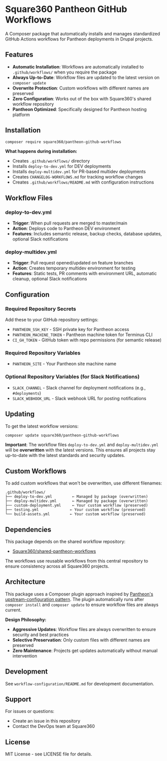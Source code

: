 # Square360 Pantheon GitHub Workflows

A Composer package that automatically installs and manages standardized GitHub Actions workflows for Pantheon deployments in Drupal projects.

## Features

- **Automatic Installation**: Workflows are automatically installed to `.github/workflows/` when you require the package
- **Always Up-to-Date**: Workflow files are updated to the latest version on `composer update`
- **Overwrite Protection**: Custom workflows with different names are preserved
- **Zero Configuration**: Works out of the box with Square360's shared workflow repository
- **Pantheon Optimized**: Specifically designed for Pantheon hosting platform

## Installation

```bash
composer require square360/pantheon-github-workflows
```

**What happens during installation:**
- Creates `.github/workflows/` directory
- Installs `deploy-to-dev.yml` for DEV deployments  
- Installs `deploy-multidev.yml` for PR-based multidev deployments
- Creates `CHANGELOG-WORKFLOWS.md` for tracking workflow changes
- Creates `.github/workflows/README.md` with configuration instructions

## Workflow Files

### deploy-to-dev.yml
- **Trigger**: When pull requests are merged to master/main
- **Action**: Deploys code to Pantheon DEV environment
- **Features**: Includes semantic release, backup checks, database updates, optional Slack notifications

### deploy-multidev.yml  
- **Trigger**: Pull request opened/updated on feature branches
- **Action**: Creates temporary multidev environment for testing
- **Features**: Static tests, PR comments with environment URL, automatic cleanup, optional Slack notifications

## Configuration

### Required Repository Secrets

Add these to your GitHub repository settings:

- `PANTHEON_SSH_KEY` - SSH private key for Pantheon access
- `PANTHEON_MACHINE_TOKEN` - Pantheon machine token for Terminus CLI  
- `CI_GH_TOKEN` - GitHub token with repo permissions (for semantic release)

### Required Repository Variables

- `PANTHEON_SITE` - Your Pantheon site machine name

### Optional Repository Variables (for Slack Notifications)

- `SLACK_CHANNEL` - Slack channel for deployment notifications (e.g., `#deployments`)
- `SLACK_WEBHOOK_URL` - Slack webhook URL for posting notifications

## Updating

To get the latest workflow versions:

```bash
composer update square360/pantheon-github-workflows
```

**Important**: The workflow files `deploy-to-dev.yml` and `deploy-multidev.yml` will be **overwritten** with the latest versions. This ensures all projects stay up-to-date with the latest standards and security updates.

## Custom Workflows

To add custom workflows that won't be overwritten, use different filenames:

```
.github/workflows/
├── deploy-to-dev.yml         ← Managed by package (overwritten)
├── deploy-multidev.yml       ← Managed by package (overwritten)  
├── custom-deployment.yml     ← Your custom workflow (preserved)
├── testing.yml              ← Your custom workflow (preserved)
└── build-assets.yml         ← Your custom workflow (preserved)
```

## Dependencies

This package depends on the shared workflow repository:
- [Square360/shared-pantheon-workflows](https://github.com/Square360/shared-pantheon-workflows)

The workflows use reusable workflows from this central repository to ensure consistency across all Square360 projects.

## Architecture

This package uses a Composer plugin approach inspired by [Pantheon's upstream-configuration pattern](https://github.com/pantheon-upstreams/drupal-composer-managed). The plugin automatically runs after `composer install` and `composer update` to ensure workflow files are always current.

**Design Philosophy:**
- **Aggressive Updates**: Workflow files are always overwritten to ensure security and best practices
- **Selective Preservation**: Only custom files with different names are preserved
- **Zero Maintenance**: Projects get updates automatically without manual intervention

## Development

See `workflow-configuration/README.md` for development documentation.

## Support

For issues or questions:
- Create an issue in this repository
- Contact the DevOps team at Square360

## License

MIT License - see LICENSE file for details.